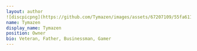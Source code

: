 ```yaml
---
layout: author
![discpicpng](https://github.com/Tymazen/images/assets/67207109/55fa611d-779b-47d2-8eb1-b0e3b62734e8)
name: Tymazen
display_name: Tymazen
position: Owner
bio: Veteran, Father, Businessman, Gamer
---
```

